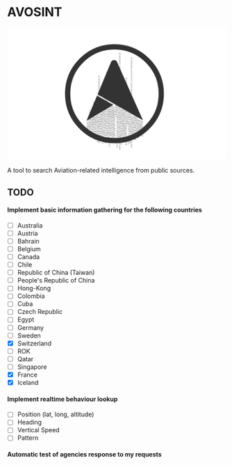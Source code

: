 # AVOSINT
![Logo of AVOSINT](./logo/AVOSINT.svg)

A tool to search Aviation-related intelligence from public sources.

## TODO

#### Implement basic information gathering for the following countries

- [ ] Australia
- [ ] Austria
- [ ] Bahrain
- [ ] Belgium
- [ ] Canada
- [ ] Chile
- [ ] Republic of China (Taiwan)
- [ ] People's Republic of China
- [ ] Hong-Kong
- [ ] Colombia
- [ ] Cuba
- [ ] Czech Republic
- [ ] Egypt
- [ ] Germany
- [ ] Sweden
- [x] Switzerland
- [ ] ROK
- [ ] Qatar
- [ ] Singapore
- [x] France
- [x] Iceland

#### Implement realtime behaviour lookup
- [ ] Position (lat, long, altitude)
- [ ] Heading
- [ ] Vertical Speed
- [ ] Pattern

#### Automatic test of agencies response to my requests

